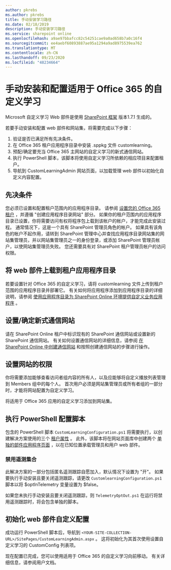 ```yaml
---
author: pkrebs
ms.author: pkrebs
title: 手动安装学习路径
ms.date: 02/18/2019
description: 手动安装学习路径
ms.service: sharepoint online
ms.openlocfilehash: a9ae97bbafcc82c54251cae9a0ad658b7a0c16f4
ms.sourcegitcommit: ee4aebf60893887ae95a1294a9ad8975539ea762
ms.translationtype: MT
ms.contentlocale: zh-CN
ms.lasthandoff: 09/23/2020
ms.locfileid: "48234664"
---
```

# <a name="manually-installing-and-configuring-custom-learning-for-office-365"></a>手动安装和配置适用于 Office 365 的自定义学习

Microsoft 自定义学习 Web 部件是使用 [SharePoint 框架](https://docs.microsoft.com/sharepoint/dev/spfx/sharepoint-framework-overview) 版本1.7.1 生成的。

若要手动安装和配置 web 部件和网站集，将需要完成以下步骤：

1. 验证是否已满足所有先决条件。
1. 在 Office 365 租户应用程序目录中安装 .sppkg 文件 customlearning。
1. 预配/确定要充当 Office 365 主网站的自定义学习的新式通信网站。
1. 执行 PowerShell 脚本，该脚本将使用自定义学习所依赖的相应项目来配置租户。
1. 导航到 CustomLearningAdmin 网站页面，以加载管理 web 部件以初始化自定义内容配置。

## <a name="prerequisites"></a>先决条件

您必须已设置和配置租户范围内的应用程序目录。 请参阅 [设置您的 Office 365 租户](https://docs.microsoft.com/sharepoint/dev/spfx/set-up-your-developer-tenant#create-app-catalog-site) ，并遵循 "创建应用程序目录网站" 部分。 如果你的租户范围内的应用程序目录已设置，你将需要访问有权将程序包上载到该帐户的帐户，才能完成此安装过程。 通常情况下，这是一个具有 SharePoint 管理员角色的帐户。 如果具有该角色的帐户不起作用，请转到 SharePoint 管理中心并查找应用程序目录网站集的网站集管理员，并以网站集管理员之一的身份登录，或添加 SharePoint 管理员帐户，以使网站集管理员失败。 您还需要具有对 SharePoint 租户管理员帐户的访问权限。

## <a name="upload-the-web-part-to-the-tenant-app-catalog"></a>将 web 部件上载到租户应用程序目录

若要设置针对 Office 365 的自定义学习，请将 customlearning 文件上传到租户范围的应用程序目录并部署它。 有关如何将应用程序添加到应用程序目录的详细说明，请参阅 [使用应用程序目录为 SharePoint Online 环境提供自定义业务应用程序](https://docs.microsoft.com/sharepoint/use-app-catalog) 。

## <a name="provisionidentify-modern-communication-site"></a>设置/确定新式通信网站

请在 SharePoint Online 租户中标识现有的 SharePoint 通信网站或设置新的 SharePoint 通信网站。 有关如何设置通信网站的详细信息，请参阅 [在 SharePoint Online 中创建通信网站](https://support.office.com/article/create-a-communication-site-in-sharepoint-online-7fb44b20-a72f-4d2c-9173-fc8f59ba50eb) 和按照创建通信网站的步骤进行操作。

## <a name="set-permissions-for-the-site"></a>设置网站的权限

你将需要添加能够查看访问者组内容的所有人，以及应能够将自定义播放列表管理到 Members 组中的每个人。 首次用户必须是网站集管理员或所有者组的一部分时，才能将网站配置为自定义学习。

将适用于 Office 365 应用的自定义学习添加到网站集。

## <a name="execute-powershell-configuration-script"></a>执行 PowerShell 配置脚本

包含的 PowerShell 脚本 `CustomLearningConfiguration.ps1` 将需要执行，以创建解决方案使用的三个 [租户属性](https://docs.microsoft.com/sharepoint/dev/spfx/tenant-properties) 。 此外，该脚本将在网站页面库中创建两个 [单独的部件应用程序页面](https://docs.microsoft.com/sharepoint/dev/spfx/web-parts/single-part-app-pages) ，以在已知位置承载管理员和用户 web 部件。

### <a name="disabling-telemetry-collection"></a>禁用遥测集合

此解决方案的一部分包括匿名遥测跟踪自愿加入，默认情况下设置为 "开"。 如果要执行手动安装且要关闭遥测跟踪，请更改 `CustomlearningConfiguration.ps1` 脚本以将 $optInTelemetry 变量设置为 $false。

如果您未执行手动安装且要关闭遥测跟踪，则 `TelemetryOptOut.ps1` 在运行将禁用遥测跟踪时，将会包含单独的脚本。

## <a name="initialize-web-part-custom-configuration"></a>初始化 web 部件自定义配置

成功运行 PowerShell 脚本后，导航到 `<YOUR-SITE-COLLECTION-URL>/SitePages/CustomLearningAdmin.aspx` 。 这将初始化为其首次使用设置自定义学习的 CustomConfig 列表项。

现在配置已完成，您可以使用适用于 Office 365 的自定义学习向前移动。 有关详细信息，请参阅用户文档。